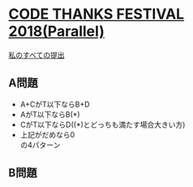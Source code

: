 # [CODE THANKS FESTIVAL 2018(Parallel)](https://beta.atcoder.jp/contests/code-thanks-festival-2018-open)  
[私のすべての提出](https://beta.atcoder.jp/contests/code-thanks-festival-2018-open/submissions?f.Task=&f.Language=&f.Status=&f.User=tokizo)  
  
## A問題  
- A+CがT以下ならB+D  
- AがT以下ならB(*)  
- CがT以下ならD((*)とどっちも満たす場合大きい方)  
- 上記がだめなら0  
の4パターン  
  
## B問題  

